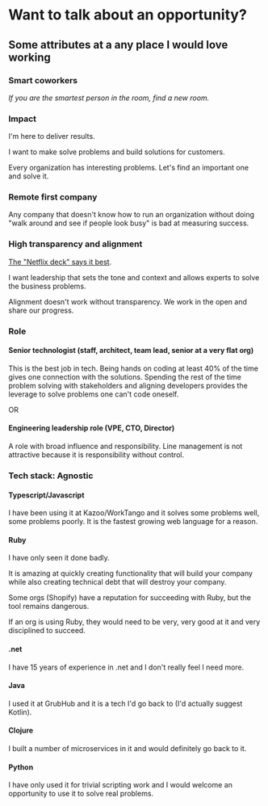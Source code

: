 # Want to talk about an opportunity?  

## Some attributes at a any place I would love working

### Smart coworkers  

_If you are the smartest person in the room, find a new room._

### Impact
I'm here to deliver results.  

I want to make solve problems and build solutions for customers.  

Every organization has interesting problems.  Let's find an important one and solve it.

### Remote first company 

Any company that doesn't know how to run an organization without doing "walk around and see if people look busy" is bad at measuring success.

### High transparency and alignment  

[The "Netflix deck" says it best](https://www.slideshare.net/reed2001/culture-1798664).  

I want leadership that sets the tone and context and allows experts to solve the business problems.  

Alignment doesn't work without transparency.  We work in the open and share our progress.

### Role

#### Senior technologist (staff, architect, team lead, senior at a very flat org)  

This is the best job in tech.  Being hands on coding at least 40% of the time gives one connection with the solutions.  Spending the rest of the time problem solving with stakeholders and aligning developers provides the leverage to solve problems one can't code oneself.  

OR

#### Engineering leadership role (VPE, CTO, Director)

A role with broad influence and responsibility.  Line management is not attractive because it is responsibility without control.


### Tech stack: Agnostic

#### Typescript/Javascript

I have been using it at Kazoo/WorkTango and it solves some problems well, some problems poorly.  It is the fastest growing web language for a reason.

#### Ruby

I have only seen it done badly.  

It is amazing at quickly creating functionality that will build your company while also creating technical debt that will destroy your company.  

Some orgs (Shopify) have a reputation for succeeding with Ruby, but the tool remains dangerous.  

If an org is using Ruby, they would need to be very, very good at it and very disciplined to succeed.

#### .net

I have 15 years of experience in .net and I don't really feel I need more.

#### Java

I used it at GrubHub and it is a tech I'd go back to (I'd actually suggest Kotlin).

#### Clojure

I built a number of microservices in it and would definitely go back to it.

#### Python

I have only used it for trivial scripting work and I would welcome an opportunity to use it to solve real problems.
